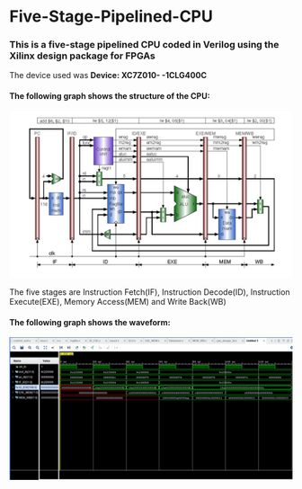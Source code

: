 # Five-Stage-Pipelined-CPU

### This is a five-stage pipelined CPU coded in Verilog using the Xilinx design package for FPGAs

The device used was **Device: XC7Z010- -1CLG400C**

#### The following graph shows the structure of the CPU:

![Image of the five-stage pipelined CPU](https://github.com/Colin-Cheng/Five-Stage-Pipelined-CPU/blob/master/Five%20Stage%20Pipelined%20CPU.png)

The five stages are Instruction Fetch(IF), Instruction Decode(ID), Instruction Execute(EXE), Memory Access(MEM) and Write Back(WB)

#### The following graph shows the waveform:

![Image of the waveform](Waveform.png)
